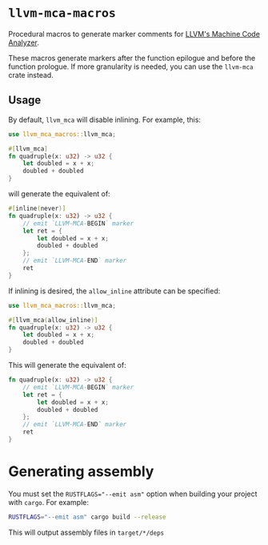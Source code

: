 # `llvm-mca-macros`

Procedural macros to generate marker comments for [LLVM's Machine Code Analyzer](https://llvm.org/docs/CommandGuide/llvm-mca.html).

These macros generate markers after the function epilogue and before the function prologue. If more granularity is needed, you can use the `llvm-mca` crate instead.

## Usage

By default, `llvm_mca` will disable inlining. For example, this:

```rust
use llvm_mca_macros::llvm_mca;

#[llvm_mca]
fn quadruple(x: u32) -> u32 {
    let doubled = x + x;
    doubled + doubled
}
```

will generate the equivalent of:

```rust
#[inline(never)]
fn quadruple(x: u32) -> u32 {
    // emit `LLVM-MCA-BEGIN` marker
    let ret = {
        let doubled = x + x;
        doubled + doubled
    };
    // emit `LLVM-MCA-END` marker
    ret
}
```

If inlining is desired, the `allow_inline` attribute can be specified:

```rust
use llvm_mca_macros::llvm_mca;

#[llvm_mca(allow_inline)]
fn quadruple(x: u32) -> u32 {
    let doubled = x + x;
    doubled + doubled
}
```

This will generate the equivalent of:

```rust
fn quadruple(x: u32) -> u32 {
    // emit `LLVM-MCA-BEGIN` marker
    let ret = {
        let doubled = x + x;
        doubled + doubled
    };
    // emit `LLVM-MCA-END` marker
    ret
}
```

# Generating assembly

You must set the `RUSTFLAGS="--emit asm"` option when building your project with `cargo`. For example:

```sh
RUSTFLAGS="--emit asm" cargo build --release
```

This will output assembly files in `target/*/deps`